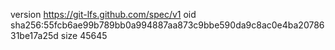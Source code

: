 version https://git-lfs.github.com/spec/v1
oid sha256:55fcb6ae99b789bb0a994887aa873c9bbe590da9c8ac0e4ba2078631be17a25d
size 45645
